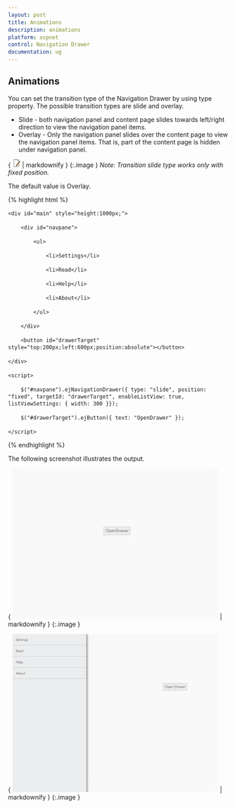 ```yaml
---
layout: post
title: Animations
description: animations
platform: aspnet
control: Navigation Drawer
documentation: ug
---
```


## Animations

You can set the transition type of the Navigation Drawer by using type property. The possible transition types are slide and overlay.

* Slide - both navigation panel and content page slides towards left/right direction to view the navigation panel items.
* Overlay - Only the navigation panel slides over the content page to view the navigation panel items. That is, part of the content page is hidden under navigation panel.
> 
{ ![C:/Users/ApoorvahR/Desktop/Note.png](Animations_images/Animations_img1.png) | markdownify }
{:.image }
_Note:_ _Transition slide type works only with fixed position._

The default value is Overlay.

{% highlight html %}

    <div id="main" style="height:1000px;">

        <div id="navpane">

            <ul>

                <li>Settings</li>

                <li>Read</li>

                <li>Help</li>

                <li>About</li>

            </ul>

        </div>

        <button id="drawerTarget" style="top:200px;left:600px;position:absolute"></button>

    </div>

    <script>

        $("#navpane").ejNavigationDrawer({ type: "slide", position: "fixed", targetId: "drawerTarget", enableListView: true, listViewSettings: { width: 300 }});

        $("#drawerTarget").ejButton({ text: "OpenDrawer" });

    </script>



{% endhighlight %}





The following screenshot illustrates the output.

{ ![](Animations_images/Animations_img2.png) | markdownify }
{:.image }


{ ![](Animations_images/Animations_img3.png) | markdownify }
{:.image }


